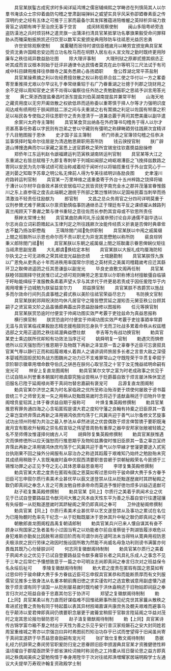<!-- { "loadSidebar": true } -->
　　具官某朕鍳古成宪求时多闻详延鸿博之儒宻辅缉熙之学畴咨在列慎简其人以尔羣书淹该众士宗仰着曲防勾稽之誉肃副端弹紏之威望实具孚风采弥卲廼眷素臣之传深明约史之经有五体之可推于三家而最备尔其发挥雅蕴进陪帷幄之英辩析异端力救膏盲之诮期有禆于至治庶无事于空言
　　成闵转观察使制
　　闽山多阻粤峤旁连盗防潢池之兵时烦羽林之遣灵旗一出蒲泽扫清具官某抵掌功名搴旗果毅受命问罪释胁从而殱渠魁振旅凯还归饮至以数军实爰颁宠典用陟防车往祗恩光益厉忠勇
　　许世安除观察使制
　　属櫜鞬而宻侍时谓信臣稽嵗月以畴劳宜颁宠典具官某受资沈勇许国精忠安边而立功名牧马而在坰野入居左右乆宣文陛之勤时既终更用陟廉车之秩往祗异数益励壮图
　　除大理评事制
　　大理刑狱之原卿贰摠其纲丞正听其成而言议根本则始于廷评非通律令达民情者莫克在此尔等明习三尺法试于有司咸中科目肆用推择往叅棘寺之属务悉厥心各扬廼职
　　詹公荐湖北常平茶盐制
　　具官某操煮摘之利以佐经费擅敛散之权以称低昻合兹二使之华付以一方之畧委寄至重推择尤艰以尔早议礼于奉常继乗轺于右广乃眷重湖之壮摠于列郡之饶财用之余不足得以周知官吏之贤不肖得以徧察往任外防之责勉勤振职之思祗予训言用答光宠
　　黄仁荣浙西提盐秦昌时浙东提盐刘伯英湖南提盐并兼常平制
　　山海天地之藏资用度以无穷开阖敛散之权欲低昻而适称委以重寄慎于择人尔等才力强明识度闳达咸有绩用稔于朕闻顾兹二浙之间与夫重湖之右有鬻摘之利足以佐国有帑廪之积足以裕民各专使指之将往思职守之责务澄清于一道兼总覈于两司其懋美庸以副华遣
　　余賔兴太府寺主簿制
　　具官某食货出纳各在外府簿书勾稽务于得人以尔才资甚髙事任弥着以字民则有岂弟之誉以守藏则有彊明之称肆畴廼劳往践厥次宜精详于凡目勉图报于恩休
　　史才国子监主簿制
　　桥门师表之官簿领勾稽之任叅决监事慎择时髦命尔往居是为清选勉思厥职用荅所防
　　钱云骙授官制
　　朕广辟道山博捜逸典而尔以家藏之富悉上送官爵秩之荣所宜锡宠往钦嘉奬益励操修
　　郑侨年江东运判赵令詪福建运判范寅秩湖南转运判官制
　　具官某等大江之东重湖之右皆总赋租于九郡复専刺举于列城如闽部之﨑岖艰漕臣之飞挽择兹数路之寄同以安民为先尔等试绩可观治称咸着彻于闻听付以将输揽重任于外台宜究心于一道刘晏之知取予苏章之明公私无俾前人得为专美往祗明训各励良图
　　史聿潼川府路转运判官制
　　具官某一万里坤维之逺重委寄于外台十五州梓路之饶择将输于漕计以尔材华自奋政术甚优安居临卭之民皆资抚字南充金水之郡并茂藩宣眷惟劔川之东上直参宿之度去此端朝之邈统于所部之繁岂惟转饷以足国裕民葢当刺举而扬清激浊不轻责任往励猷为
　　郎官制
　　文昌之总众务周官之分四司详明莫重于议刑参賛尤难于厥属以尔禀资勤慎临事防通继丞正于理廷有平反之课绩擢从棘路列寘兰闱顾天下奏谳之繁与律书重轻之意往佐而长参酌其宜毋或不钦思所责任
　　蔡縡太常博士制
　　具官某曲防典司礼乐设属叅预讨论自非通儒不副华选以尔志尚自立词彩蔚赡起从玉律刋定之所往践厥次汝能传经质义折衷是否俾时典章侔古不盭乃扬汝职懋哉
　　王瑀除閤门祗免供职制
　　具官某朕以中闱之戚属缀上閤之班聫所以示恩也命尔而不责以职尤为异宠其思懋勉以称所防
　　裴良琮转秉义郎除閤门祗制
　　具官某朕以东朝之戚属缀上閤之班聫庸示眷恩俾娴仪矩往当祗肃思副宠嘉
　　大礼都虞换给定本制
　　具官某朕以大报礼成均厘海防矧尔执戈之士可无进秩之荣其祗宠光益励忠绩
　　士琯磨勘制
　　具官某朕惇九族以广恩免从吏责必十年而进秩用率国常尔宗姓之英材资之美属司稽籍嵗考应迁其繇环卫之聫俾进遥团之任其思谦毖以副宠光
　　毕良史直敷文阁再任制
　　具官某朕睦邻固圉择守抚民惟已试之绩可观则畴劳之恩宜厚以尔职称博洽材擅敏彊自临镇于盱眙能缉绥于淮服教条素着声望乆孚与其求代于终更曷若责成于因任爰陞华于内阁用增重于边城勉为朕留益宣尔力
　　郑益换官制
　　具官某朕不吝爵赏以旌战多而尔效命行间列员虞事稽之彛式秩以美阶往祗官荣益尽忠力
　　韦防换文官制
　　具官某朕躬郊拜贶浃防均休凡居官守之隆皆懋赏延之渥矧吾元舅亚秩公台顾其嗣子之贤冝易文阶之品虽循彛典葢出异恩益励操修以图报称
　　任元等换官制
　　具官某朕赏恐逾时付便宜于帅阃功图实效严考覈于吏铨兹命为真益思报称
　　横行换官制
　　朕赏恐逾时付便宜于帅阃功图实效严考覈于吏铨事廼率常爵无滥与具官某临戎果毅励志精忠援枹鼓则忘身执干戈而卫社战多累着命秩从权兹稽选部之文用正遥团之秩往祗渥典益懋壮猷
　　李吉等为有战功换官制
　　勅具官某吏士乘边朕所优卹矧有功效法当序迁可
　　姚舜明复一官制
　　勅遇灾而惧修徳所以应天强恕而行推恩期乎及物既下再新之泽宜原一眚之辜眷予近臣可忘褒叙具官某气専以静行正而和蹈履艰难乆着舆人之诵讲调师旅居多长者之言昔大敌之深侵本婴城而固拒民知务战方图魏尚之功力已不支难罪常山之守既陞荣于华贯复牵叙于崇阶聊示徽章用増命数夺伯氏之骈邑在朕何心取甘茂之十官于汝无愧益祗明命嗣有宠光可
　　林安上复直龙图阁制
　　勅具官某尔文学之富为时老成政事之优见于已试自陪从列誉重本朝属时艰虞靡究施设尝稍从于贬爵葢自致于烦言屡沐殊休宜还旧服名已陞于延阁禄尚寄于真祠勿替忠嘉嗣有褒宠可
　　吕源复直龙图阁制
　　勅具官某尔济世之美为时名家临政之优所至称治殆洊更于烦使何屡致于谤书葢尝统三千之师曾无发一矢之用稍从贬黜既易嵗时念将迈于逺猷盍稍还于旧物升华奎阁增贲星轺其上体于眷求益自期于报称可
　　叶焕复集英殿修撰制
　　勅具官某推恩宥罪务通四海之心含垢匿瑕是谓大君之度矧守藩之良翰有持槖之旧臣原其一眚之辜岂宜终弃霈此再新之泽用锡鸿依庶均荡于仁风冀共迎于善气以尔蚤修文艺旋事试功出领州符郁为共治之最入参法从卓然进说之优尝偶致于烦言俾暂镌于要职既淹嵗月宜有甄收升秘殿之崇名假宣垣之伟望昔周勃有重厚之器卒安邦家张敞被轻媠之名不至师傅汝惟谨择何媿古人可
　　胡舜陟复集英殿修撰制
　　勅具官某朕惟遇灾而惧修徳所以应天强恕而行推恩期乎及物矧兹夀俊时惟旧臣原其一眚之辜岂冝终弃霈此再新之泽用锡鸿休庶均荡于仁风冀共迎于善气以尔早縁才誉寖更要途入贰宪台执刚果不回之操外分阃服有从容治办之称迹其蹈履于艰难知乃始终之勉励殆未究其成绩用稍致于人言既淹嵗时盍申优叙西清要职昔尝褫于崇朝秘殿荣名今匪颁于三锡惟功罪之必正见予夺之无心其体恩章益思奋用可
　　李璆复集英殿修撰制
　　勅具官某大君之度贵在匿瑕有国之恩莫如宥过思仰符于骏命肆大赉于多方眷予旧臣可忘申叙尔质行素美术业甚优早以蓺文遂登禁从往从贬黜遂歴嵗时其跻秘殿之聫仍即真祠之奉念人言之可畏汝勉自修承帝命而莫违予惟好徳勿烦多训益迈逺猷可
　　赵子崧复集英殿修撰制
　　勅具官某【同上】尔质行之美着乎夙闻术业之优见于已试自登要路益显令猷河间大雅之风本由天性东平为善之乐葢自安行往遭冦攘有失绥御一从贬黜遂歴嵗时其跻秘阁之荣仍即真祠之奉可
　　卫仲逹秘阁修撰制
　　勅具官某【同上】尔质行素美术业甚优早以艺文遂登禁从及事功之累试在名位为已隆殆覩时危率先干纪念一从于贬黜既屡沐于恩休其升中秘之聫仍即真祠之奉可
　　朝散郎直龙图阁程昌禹复朝请郎制
　　勅具官某兵兴已来人懐自谋其有奋不顾身以徇国家之急者虽有小过固当宥之以劝能者尔前自淮蔡徙于荆湖皆履涉艰危以身犯难斯亦勤矣比因赦宥进叙旧阶而有司谓尔尚在谴呵法未当得特从寛典用视防恩夫极涂炭之民行劳徕之政因时施设固所敢为然能不尚威名毋急功利则谤书满箧亦何畏哉其既乃心勿替朕训可
　　何志同复徽猷阁待制制
　　勅具官某尔质行之美着于夙闻术业之优见于已试自登要路益显令猷多雍容长者之风具礼乐成人之事念不见于三年之后常伫予懐想致意于一篇之中可明汝志尚即真祠之奉言归次对之班益保令名永绥后祉可
　　季陵复徽猷阁待制制
　　勅大君之度贵在匿瑕有国之恩莫如宥过思仰符于骏命肆大赉于多方眷兹近臣可忘申叙具官某恭和而能断质厚而有文列服儒官见推多士致身法从名重本朝前膺旧徳之求实谨佐时之选宜敷诚意用副虚懐乃遽致于烦言谓有同于误国一从贬削屡易嵗时既均被于洪休盍稍还于旧物姑即祠庭之奉言归次对之班益自奋于忠嘉其勿忘于协济可
　　郑望之复徽猷阁待制制
　　勅【上同】具官某柔以有力直而好谋临难不回惟祗厥事所居见纪克世其家曩从散秩之卑进贰铨曹之贵殆有同于特起葢以表其异材觊竭嘉谋共康庶务及覩夫艰难而避事乌在乎颠沛以爱君俾即真祠仍镌要职念屡更于嵗籥宜稍叙于官聫言陞延阁之华益对茂时之宠其思论报勿替防恩可
　　赵子淔复徽猷阁待制制
　　勅【上同】具官某诗传古锦学富巾箱不羣之材出乎天性为善之乐见乎安行昔汉家规磐石之安大封同姓若周室重维城之寄亦以宗强岂曰异时弗图前烈矧治功存乎已试而誉望得于旧闻虽尚寄于真祠宜遂跻于华贯益思奋励嗣有宠光可
　　张扩致仕复敷文阁待制制
　　恳据礼经力抗辞荣之奏闵劳官职爰防归宠之恩眷顾旧臣申颁渥典具官某才资雅健徳性粹温顷擢自于郡麾亟跻荣于郎省演纶词掖时称润色之工持橐从班日罄论思之益方即真祠之秩偶闻美疢之婴勉徇情于奉身用陞华于次对往祗邦涣増耀家居端明殿学士左通议大夫提举万寿观许翰复资政殿学士制
